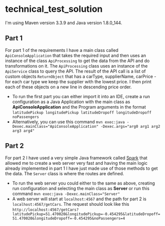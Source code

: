 # technical_test_solution
I'm using Maven version 3.3.9 and Java version 1.8.0_144.

## Part 1
For part 1 of the requirements I have a main class called `ApiConsoleApplication` that takes the required input and then uses an instance of the class `ApiProcessing` to get the data from the API and do transformations on it. The `ApiProcessing` class uses an instance of the `ApiService` class to query the API. The result of the API call is a list of custom objects `ReturnObject` that has a carType, supplierName, carPrice - for each car type we keep the supplier with the lowest price. I then print each of these objects on a new line in descending price order.
* To run the first part you can either import it into an IDE, create a run configuration as a Java Application with the main class as **ApiConsoleApplication** and the Program arguments in the format `latitudePickup longitudePickup latitudeDropoff longitudeDropoff noPassengers`
* Alternatively, you can use this command 
    `mvn exec:java -Dexec.mainClass="ApiConsoleApplication" -Dexec.args="arg0 arg1 arg2 arg3 arg4"`

## Part 2
For part 2 I have used a very simple Java framework called [Spark](http://sparkjava.com/) that allowed me to create a web server very fast and having the main logic already implemented in part 1 I have just made use of those methods to get the data. The `Server` class is where the routes are defined.
* To run the web server you could either to the same as above, creating run configuration and selecting the main class as **Server** or run this command 
  `mvn exec:java -Dexec.mainClass="Server"`
* A web server will start at `localhost:4567` and the path for part 2 is `localhost:4567/getCars`. The request should look like this `http://localhost:4567/getCars?latitudePickup=51.470020&longitudePickup=-0.454295&latitudeDropoff=51.470020&longitudeDropoff=-0.454295&noPassengers=4`
